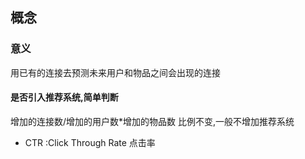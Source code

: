 ## 概念

### 意义
用已有的连接去预测未来用户和物品之间会出现的连接

#### 是否引入推荐系统,简单判断
增加的连接数/增加的用户数*增加的物品数 比例不变,一般不增加推荐系统

- CTR :Click Through Rate 点击率
